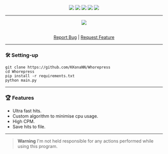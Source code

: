 <p align="center">
  <img src="https://img.shields.io/github/contributors/KKonaNN/Whorepress.svg?style=for-the-badge"/>
  <img src="https://img.shields.io/github/forks/KKonaNN/Whorepress.svg?style=for-the-badge"/>
  <img src="https://img.shields.io/github/stars/KKonaNN/Whorepress.svg?style=for-the-badge"/>
  <img src="https://img.shields.io/github/issues/KKonaNN/Whorepress.svg?style=for-the-badge"/>
  <img src="https://img.shields.io/github/license/KKonaNN/Whorepress.svg?style=for-the-badge"/>
</p>
  
---------------------------------------

<div align="center">
  <a href="https://github.com/Plasmonix/Netflixer">
    <img src="https://github.com/KKonaNN/Whorepress/assets/87090666/3649534b-475d-40a2-95dd-1de4cc5caf30">
  </a>
  

  <p align="center">
    <br />
    <a href="https://github.com/KKonaNN/Whorepress/issues">Report Bug</a>
    |
    <a href="https://github.com/KKonaNN/Whorepress/issues">Request Feature</a>
  </p>
</div>

---------------------------------------
### 🛠 Setting-up

```
git clone https://github.com/KKonaNN/Whorepress
cd Whorepress
pip install -r requirements.txt
python main.py
```
---------------------------------------

### 🏆 Features 
- Ultra fast hits.
- Custom algorithm to minimise cpu usage. 
- High CPM.
- Save hits to file.
---------------------------------------

> **Warning**
> I'm not held responsible for any actions performed while using this program.
